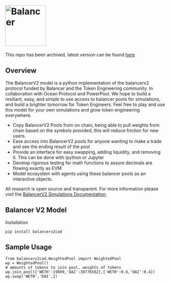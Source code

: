 # <img src="https://github.com/balancer-labs/balancer-core-v2/blob/master/logo.svg" alt="Balancer" height="128px">

This repo has been archived, latest version can be found [here](https://github.com/balancer/balpy/tree/main/balpy/balancerv2cad) 

## Overview

The BalancerV2 model is a python implementation of the balancerv2 protocol funded by Balancer and the Token Engineering community. In collaboration with Ocean Protocol and PowerPool. 
We hope to build a resiliant, easy, and simple to use access to balancer pools for simulations, and build a brighter tomorrow for Token Engineers. Feel free to play and use this model for your own simulations and grow token engineering everywhere.

- Copy BalancerV2 Pools from on chain, being able to pull weights from chain based on the symbols provided, this will reduce friction for new users.
- Ease access into BalancerV2 pools for anyone wanting to make a trade and see the ending result of the pool
- Provide an interface for easy swapping, adding liquidity, and removing it. This can be done with ipython or Jupyter
- Develop rigorous testing for math functions to assure decimals are flowing exactly as EVM
- Model ecosystem with agents using these balancer pools as an interactive objects.

All research is open source and transparent. For more information please visit the [BalancerV2 Simulations Documentation](https://metavision-labs.gitbook.io/balancerv2cad/).

## Balancer V2 Model

Installation 
```
pip install balancerv2cad
```

## Sample Usage
```
from balancerv2cad.WeightedPool import WeightedPool
wp = WeightedPool()
# amounts of tokens to join pool, weights of tokens
wp.join_pool({'WETH':19609,'DAI':30776582},{'WETH':0.6,'DAI':0.4})
wp.swap('WETH','DAI',2)
```

